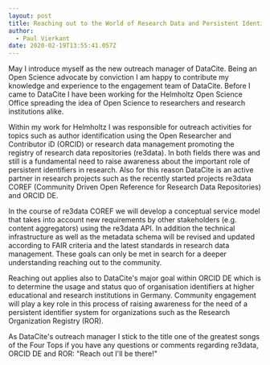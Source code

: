```yaml
---
layout: post
title: Reaching out to the World of Research Data and Persistent Identifiers
author:
  - Paul Vierkant
date: 2020-02-19T13:55:41.057Z
---
```

May I introduce myself as the new outreach manager of DataCite. Being an Open Science advocate by conviction I am happy to contribute my knowledge and experience to the engagement team of DataCite. Before I came to DataCite I have been working for the Helmholtz Open Science Office spreading the idea of Open Science to researchers and research institutions alike. 

Within my work for Helmholtz I was responsible for outreach activities for topics such as author identification using the Open Researcher and Contributor iD (ORCID) or research data management promoting the registry of research data repositories (re3data). In both fields there was and still is a fundamental need to raise awareness about the important role of persistent identifiers in research. Also for this reason DataCite is an active partner in research projects such as the recently started projects re3data COREF (Community Driven Open Reference for Research Data Repositories) and ORCID DE. 

In the course of re3data COREF we will develop a conceptual service model that takes into account new requirements by other stakeholders (e.g. content aggregators) using the re3data API. In addition the technical infrastructure as well as the metadata schema will be revised and updated according to FAIR criteria and the latest standards in research data management. These goals can only be met in search for a deeper understanding reaching out to the community.

Reaching out applies also to DataCite's major goal within ORCID DE which is to determine the usage and status quo of organisation identifiers at higher educational and research institutions in Germany. Community engagement will play a key role in this process of raising awareness for the need of a persistent identifier system for organizations such as the Research Organization Registry (ROR).

As DataCite's outreach manager I stick to the title one of the greatest songs of the Four Tops if you have any questions or comments regarding re3data, ORCID DE and ROR: "Reach out I'll be there!"
